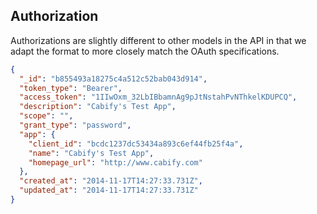 ## Authorization

Authorizations are slightly different to other models in the API in that we adapt the format to more closely match the OAuth specifications.

```json
{
  "_id": "b855493a18275c4a512c52bab043d914",
  "token_type": "Bearer",
  "access_token": "1IIwOxm_32LbIBbamnAg9pJtNstahPvNThkelKDUPCQ",
  "description": "Cabify's Test App",
  "scope": "",
  "grant_type": "password",
  "app": {
    "client_id": "bcdc1237dc53434a893c6ef44fb25f4a",
    "name": "Cabify's Test App",
    "homepage_url": "http://www.cabify.com"
  },
  "created_at": "2014-11-17T14:27:33.731Z",
  "updated_at": "2014-11-17T14:27:33.731Z"
}
```

